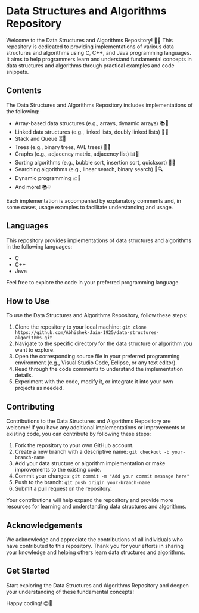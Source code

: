 # Data Structures and Algorithms Repository

Welcome to the Data Structures and Algorithms Repository! 🎉🚀 This repository is dedicated to providing implementations of various data structures and algorithms using C, C++, and Java programming languages. It aims to help programmers learn and understand fundamental concepts in data structures and algorithms through practical examples and code snippets.

## Contents

The Data Structures and Algorithms Repository includes implementations of the following:

- Array-based data structures (e.g., arrays, dynamic arrays) 📚🔢
- Linked data structures (e.g., linked lists, doubly linked lists) 🔗🔀
- Stack and Queue ⏳🧱
- Trees (e.g., binary trees, AVL trees) 🌳🌲
- Graphs (e.g., adjacency matrix, adjacency list) 📊🔗
- Sorting algorithms (e.g., bubble sort, insertion sort, quicksort) 🔄🔢
- Searching algorithms (e.g., linear search, binary search) 🔎🔍
- Dynamic programming 📈🔄
- And more! 📚💡

Each implementation is accompanied by explanatory comments and, in some cases, usage examples to facilitate understanding and usage.

## Languages

This repository provides implementations of data structures and algorithms in the following languages:

- C
- C++
- Java

Feel free to explore the code in your preferred programming language.

## How to Use

To use the Data Structures and Algorithms Repository, follow these steps:

1. Clone the repository to your local machine: `git clone https://github.com/Abhishek-Jain-1925/data-structures-algorithms.git`
2. Navigate to the specific directory for the data structure or algorithm you want to explore.
3. Open the corresponding source file in your preferred programming environment (e.g., Visual Studio Code, Eclipse, or any text editor).
4. Read through the code comments to understand the implementation details.
5. Experiment with the code, modify it, or integrate it into your own projects as needed.

## Contributing

Contributions to the Data Structures and Algorithms Repository are welcome! If you have any additional implementations or improvements to existing code, you can contribute by following these steps:

1. Fork the repository to your own GitHub account.
2. Create a new branch with a descriptive name: `git checkout -b your-branch-name`
3. Add your data structure or algorithm implementation or make improvements to the existing code.
4. Commit your changes: `git commit -m "Add your commit message here"`
5. Push to the branch: `git push origin your-branch-name`
6. Submit a pull request on the repository.

Your contributions will help expand the repository and provide more resources for learning and understanding data structures and algorithms.

## Acknowledgements

We acknowledge and appreciate the contributions of all individuals who have contributed to this repository. Thank you for your efforts in sharing your knowledge and helping others learn data structures and algorithms.

## Get Started

Start exploring the Data Structures and Algorithms Repository and deepen your understanding of these fundamental concepts!

Happy coding! 😊🚀
